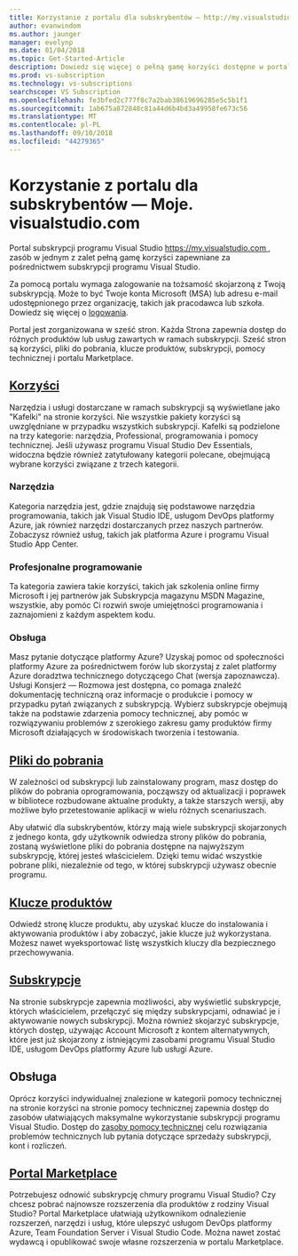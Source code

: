 ```yaml
---
title: Korzystanie z portalu dla subskrybentów — http://my.visualstudio.com | Dokumentacja firmy Microsoft
author: evanwindom
ms.author: jaunger
manager: evelynp
ms.date: 01/04/2018
ms.topic: Get-Started-Article
description: Dowiedz się więcej o pełną gamę korzyści dostępne w portalu subskrypcji programu Visual Studio
ms.prod: vs-subscription
ms.technology: vs-subscriptions
searchscope: VS Subscription
ms.openlocfilehash: fe3bfed2c777f8c7a2bab38619696285e5c5b1f1
ms.sourcegitcommit: 1ab675a872848c81a44d6b4bd3a49958fe673c56
ms.translationtype: MT
ms.contentlocale: pl-PL
ms.lasthandoff: 09/10/2018
ms.locfileid: "44279365"
---
```

# <a name="using-the-subscriber-portal---myspanspanvisualstudiospanspancom"></a>Korzystanie z portalu dla subskrybentów — Moje. <span> </span>visualstudio<span></span>.com

Portal subskrypcji programu Visual Studio [ https://my.visualstudio.com ](https://my.visualstudio.com?wt.mc_id=o~msft~docs), zasób w jednym z zalet pełną gamę korzyści zapewniane za pośrednictwem subskrypcji programu Visual Studio.

Za pomocą portalu wymaga zalogowanie na tożsamość skojarzoną z Twoją subskrypcją.  Może to być Twoje konta Microsoft (MSA) lub adresu e-mail udostępnionego przez organizację, takich jak pracodawca lub szkoła.  Dowiedz się więcej o [logowania](signing-in.md).

Portal jest zorganizowana w sześć stron.  Każda Strona zapewnia dostęp do różnych produktów lub usług zawartych w ramach subskrypcji.  Sześć stron są korzyści, pliki do pobrania, klucze produktów, subskrypcji, pomocy technicznej i portalu Marketplace.

## <a name="benefitshttpsmyvisualstudiocombenefitswtmcidomsftdocs"></a>[Korzyści](https://my.visualstudio.com/benefits?wt.mc_id=o~msft~docs)
Narzędzia i usługi dostarczane w ramach subskrypcji są wyświetlane jako "Kafelki" na stronie korzyści.  Nie wszystkie pakiety korzyści są uwzględniane w przypadku wszystkich subskrypcji. Kafelki są podzielone na trzy kategorie: narzędzia, Professional, programowania i pomocy technicznej.  Jeśli używasz programu Visual Studio Dev Essentials, widoczna będzie również zatytułowany kategorii polecane, obejmującą wybrane korzyści związane z trzech kategorii.

### <a name="tools"></a>Narzędzia
Kategoria narzędzia jest, gdzie znajdują się podstawowe narzędzia programowania, takich jak Visual Studio IDE, usługom DevOps platformy Azure, jak również narzędzi dostarczanych przez naszych partnerów.  Zobaczysz również usług, takich jak platforma Azure i programu Visual Studio App Center.

### <a name="professional-development"></a>Profesjonalne programowanie
Ta kategoria zawiera takie korzyści, takich jak szkolenia online firmy Microsoft i jej partnerów jak Subskrypcja magazynu MSDN Magazine, wszystkie, aby pomóc Ci rozwiń swoje umiejętności programowania i zaznajomieni z każdym aspektem kodu.

### <a name="support"></a>Obsługa
Masz pytanie dotyczące platformy Azure?  Uzyskaj pomoc od społeczności platformy Azure za pośrednictwem forów lub skorzystaj z zalet platformy Azure doradztwa technicznego dotyczącego Chat (wersja zapoznawcza).  Usługi Konsjerż — Rozmowa jest dostępna, co pomaga znaleźć dokumentację techniczną oraz informacje o produkcie i pomocy w przypadku pytań związanych z subskrypcją.  Wybierz subskrypcje obejmują także na podstawie zdarzenia pomocy technicznej, aby pomóc w rozwiązywaniu problemów z szerokiego zakresu gamy produktów firmy Microsoft działających w środowiskach tworzenia i testowania.

## <a name="downloadshttpsmyvisualstudiocomdownloadswtmcidomsftdocs"></a>[Pliki do pobrania](https://my.visualstudio.com/downloads?wt.mc_id=o~msft~docs)
W zależności od subskrypcji lub zainstalowany program, masz dostęp do plików do pobrania oprogramowania, począwszy od aktualizacji i poprawek w bibliotece rozbudowane aktualne produkty, a także starszych wersji, aby możliwe było przetestowanie aplikacji w wielu różnych scenariuszach.

Aby ułatwić dla subskrybentów, którzy mają wiele subskrypcji skojarzonych z jednego konta, gdy użytkownik odwiedza strony plików do pobrania, zostaną wyświetlone pliki do pobrania dostępne na najwyższym subskrypcję, której jesteś właścicielem.  Dzięki temu widać wszystkie pobrane pliki, niezależnie od tego, w której subskrypcji używasz obecnie programu.

## <a name="product-keyshttpsmyvisualstudiocomproductkeyswtmcidomsftdocs"></a>[Klucze produktów](https://my.visualstudio.com/productkeys?wt.mc_id=o~msft~docs)
Odwiedź stronę klucze produktu, aby uzyskać klucze do instalowania i aktywowania produktów i aby zobaczyć, jakie klucze już wykorzystana.  Możesz nawet wyeksportować listę wszystkich kluczy dla bezpiecznego przechowywania.

## <a name="subscriptionshttpsmyvisualstudiocomsubscriptionswtmcidomsftdocs"></a>[Subskrypcje](https://my.visualstudio.com/subscriptions?wt.mc_id=o~msft~docs)
Na stronie subskrypcje zapewnia możliwości, aby wyświetlić subskrypcje, których właścicielem, przełączyć się między subskrypcjami, odnawiać je i aktywowanie nowych subskrypcji. Można również skojarzyć subskrypcje, których dostęp, używając Account Microsoft z kontem alternatywnych, które jest już skojarzony z istniejącymi zasobami programu Visual Studio IDE, usługom DevOps platformy Azure lub usługi Azure.

## <a name="support"></a>Obsługa

Oprócz korzyści indywidualnej znalezione w kategorii pomocy technicznej na stronie korzyści na stronie pomocy technicznej zapewnia dostęp do zasobów ułatwiających maksymalne wykorzystanie subskrypcji programu Visual Studio. Dostęp do [zasoby pomocy technicznej](https://visualstudio.microsoft.com/subscriptions/support/) celu rozwiązania problemów technicznych lub pytania dotyczące sprzedaży subskrypcji, kont i rozliczeń.

## <a name="marketplacehttpsmarketplacevisualstudiocom"></a>[Portal Marketplace](https://marketplace.visualstudio.com/)

Potrzebujesz odnowić subskrypcję chmury programu Visual Studio?  Czy chcesz pobrać najnowsze rozszerzenia dla produktów z rodziny Visual Studio?  Portal Marketplace ułatwiają użytkownikom odnalezienie rozszerzeń, narzędzi i usług, które ulepszyć usługom DevOps platformy Azure, Team Foundation Server i Visual Studio Code. Można nawet zostać wydawcą i opublikować swoje własne rozszerzenia w portalu Marketplace.
